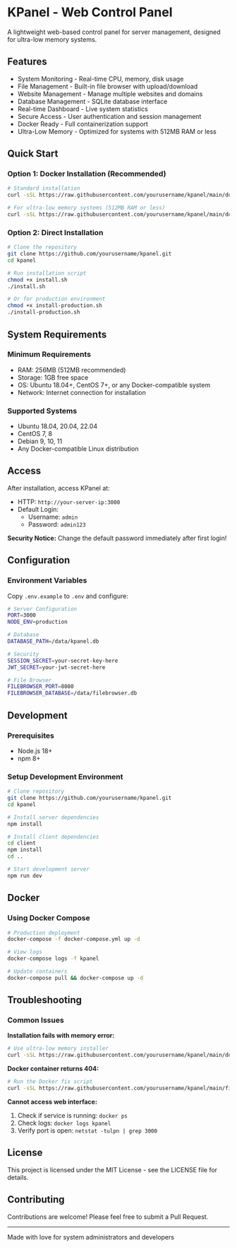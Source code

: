 # KPanel - Web Control Panel

A lightweight web-based control panel for server management, designed for ultra-low memory systems.

## Features

- System Monitoring - Real-time CPU, memory, disk usage
- File Management - Built-in file browser with upload/download
- Website Management - Manage multiple websites and domains
- Database Management - SQLite database interface
- Real-time Dashboard - Live system statistics
- Secure Access - User authentication and session management
- Docker Ready - Full containerization support
- Ultra-Low Memory - Optimized for systems with 512MB RAM or less

## Quick Start

### Option 1: Docker Installation (Recommended)

```bash
# Standard installation
curl -sSL https://raw.githubusercontent.com/yourusername/kpanel/main/docker-install.sh | bash

# For ultra-low memory systems (512MB RAM or less)
curl -sSL https://raw.githubusercontent.com/yourusername/kpanel/main/docker-install-ultra-low-memory.sh | bash
```

### Option 2: Direct Installation

```bash
# Clone the repository
git clone https://github.com/yourusername/kpanel.git
cd kpanel

# Run installation script
chmod +x install.sh
./install.sh

# Or for production environment
chmod +x install-production.sh
./install-production.sh
```

## System Requirements

### Minimum Requirements
- RAM: 256MB (512MB recommended)
- Storage: 1GB free space
- OS: Ubuntu 18.04+, CentOS 7+, or any Docker-compatible system
- Network: Internet connection for installation

### Supported Systems
- Ubuntu 18.04, 20.04, 22.04
- CentOS 7, 8
- Debian 9, 10, 11
- Any Docker-compatible Linux distribution

## Access

After installation, access KPanel at:

- HTTP: `http://your-server-ip:3000`
- Default Login:
  - Username: `admin`
  - Password: `admin123`

**Security Notice:** Change the default password immediately after first login!

## Configuration

### Environment Variables
Copy `.env.example` to `.env` and configure:

```bash
# Server Configuration
PORT=3000
NODE_ENV=production

# Database
DATABASE_PATH=/data/kpanel.db

# Security
SESSION_SECRET=your-secret-key-here
JWT_SECRET=your-jwt-secret-here

# File Browser
FILEBROWSER_PORT=8080
FILEBROWSER_DATABASE=/data/filebrowser.db
```

## Development

### Prerequisites
- Node.js 18+
- npm 8+

### Setup Development Environment

```bash
# Clone repository
git clone https://github.com/yourusername/kpanel.git
cd kpanel

# Install server dependencies
npm install

# Install client dependencies
cd client
npm install
cd ..

# Start development server
npm run dev
```

## Docker

### Using Docker Compose

```bash
# Production deployment
docker-compose -f docker-compose.yml up -d

# View logs
docker-compose logs -f kpanel

# Update containers
docker-compose pull && docker-compose up -d
```

## Troubleshooting

### Common Issues

**Installation fails with memory error:**
```bash
# Use ultra-low memory installer
curl -sSL https://raw.githubusercontent.com/yourusername/kpanel/main/docker-install-ultra-low-memory.sh | bash
```

**Docker container returns 404:**
```bash
# Run the Docker fix script
curl -sSL https://raw.githubusercontent.com/yourusername/kpanel/main/fix-docker-404.sh | bash
```

**Cannot access web interface:**
1. Check if service is running: `docker ps`
2. Check logs: `docker logs kpanel`
3. Verify port is open: `netstat -tulpn | grep 3000`

## License

This project is licensed under the MIT License - see the LICENSE file for details.

## Contributing

Contributions are welcome! Please feel free to submit a Pull Request.

---

Made with love for system administrators and developers